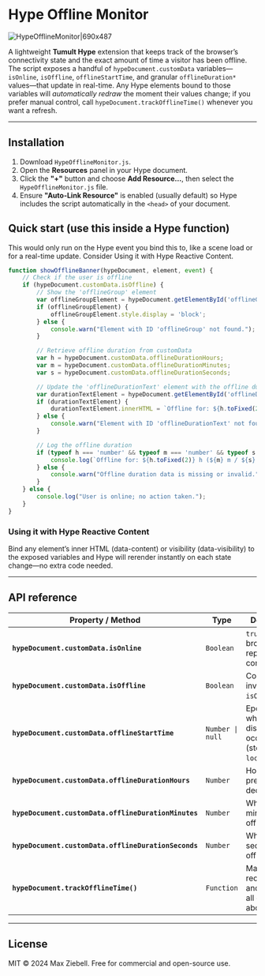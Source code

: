 
# Hype Offline Monitor
![HypeOfflineMonitor|690x487](https://playground.maxziebell.de/Hype/OfflineMonitor/HypeOfflineMonitor.jpg)

A lightweight **Tumult Hype** extension that keeps track of the browser’s connectivity state and the exact amount of time a visitor has been offline. The script exposes a handful of `hypeDocument.customData` variables—`isOnline`, `isOffline`, `offlineStartTime`, and granular `offlineDuration*` values—that update in real-time. Any Hype elements bound to those variables will _automatically redraw_ the moment their values change; if you prefer manual control, call `hypeDocument.trackOfflineTime()` whenever you want a refresh.

---

## Installation
1.  Download `HypeOfflineMonitor.js`.
2.  Open the **Resources** panel in your Hype document.
3.  Click the **"+"** button and choose **Add Resource…**, then select the `HypeOfflineMonitor.js` file.
4.  Ensure **"Auto-Link Resource"** is enabled (usually default) so Hype includes the script automatically in the `<head>` of your document.


## Quick start (use this inside a Hype function)

This would only run on the Hype event you bind this to, like a scene load or for a real-time update. Consider Using it with Hype Reactive Content. 

```javascript
function showOfflineBanner(hypeDocument, element, event) {
    // Check if the user is offline
    if (hypeDocument.customData.isOffline) {
        // Show the 'offlineGroup' element
        var offlineGroupElement = hypeDocument.getElementById('offlineGroup');
        if (offlineGroupElement) {
            offlineGroupElement.style.display = 'block';
        } else {
            console.warn("Element with ID 'offlineGroup' not found.");
        }

        // Retrieve offline duration from customData
        var h = hypeDocument.customData.offlineDurationHours;
        var m = hypeDocument.customData.offlineDurationMinutes;
        var s = hypeDocument.customData.offlineDurationSeconds;

        // Update the 'offlineDurationText' element with the offline duration
        var durationTextElement = hypeDocument.getElementById('offlineDurationText');
        if (durationTextElement) {
            durationTextElement.innerHTML = `Offline for: ${h.toFixed(2)} h (${m} m / ${s} s)`;
        } else {
            console.warn("Element with ID 'offlineDurationText' not found.");
        }

        // Log the offline duration
        if (typeof h === 'number' && typeof m === 'number' && typeof s === 'number') {
            console.log(`Offline for: ${h.toFixed(2)} h (${m} m / ${s} s)`);
        } else {
            console.warn("Offline duration data is missing or invalid.");
        }
    } else {
        console.log("User is online; no action taken.");
    }
}
```

### Using it with Hype Reactive Content

Bind any element’s inner HTML (data-content) or visibility (data-visibility) to the exposed variables and Hype will rerender instantly on each state change—no extra code needed.

---

## API reference

| Property / Method                                    | Type             | Description                                                             |
| ---------------------------------------------------- | ---------------- | ----------------------------------------------------------------------- |
| **`hypeDocument.customData.isOnline`**               | `Boolean`        | `true` when the browser reports connectivity.                           |
| **`hypeDocument.customData.isOffline`**              | `Boolean`        | Convenience inverse of `isOnline`.                                      |
| **`hypeDocument.customData.offlineStartTime`**       | `Number \| null` | Epoch ms when the first disconnect occurred (stored in `localStorage`). |
| **`hypeDocument.customData.offlineDurationHours`**   | `Number`         | Hours offline, precise to 4 decimals.                                   |
| **`hypeDocument.customData.offlineDurationMinutes`** | `Number`         | Whole minutes offline.                                                  |
| **`hypeDocument.customData.offlineDurationSeconds`** | `Number`         | Whole seconds offline.                                                  |
| **`hypeDocument.trackOfflineTime()`**                | `Function`       | Manually recomputes and updates all of the above.                       |

---

## License

MIT © 2024 Max Ziebell. Free for commercial and open-source use.

